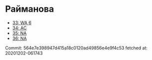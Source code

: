 # Райманова
- [33: WA 6](33.md)
- [34: AC](34.md)
- [35: NA](35.md)
- [36: NA](36.md)

Commit: 564e7e398947d415a18c0120ad49856e4e9f4c53
 fetched at: 20201202-061743
